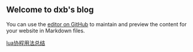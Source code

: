## Welcome to dxb's blog

You can use the [editor on GitHub](https://github.com/dxb218/blog/edit/master/README.md) to maintain and preview the content for your website in Markdown files.

[lua协程用法总结](https://github.com/dxb218/blog/blob/master/_posts/2020-7-20-lua协程用法总结.md)
